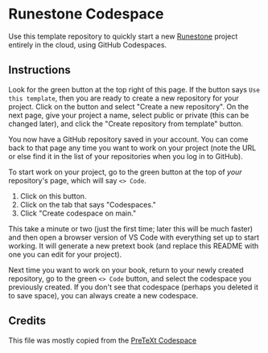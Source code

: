 # Runestone Codespace

Use this template repository to quickly start a new [Runestone](https://runestone.academy) project entirely in the cloud, using GitHub Codespaces.

## Instructions

Look for the green button at the top right of this page. If the button says `Use this template`, then you are ready to create a new repository for your project. Click on the button and select "Create a new repository". On the next page, give your project a name, select public or private (this can be changed later), and click the "Create repository from template" button.

You now have a GitHub repository saved in your account. You can come back to that page any time you want to work on your project (note the URL or else find it in the list of your repositories when you log in to GitHub).

To start work on your project, go to the green button at the top of _your_ repository's page, which will say `<> Code`.

1. Click on this button.
2. Click on the tab that says "Codespaces."
3. Click "Create codespace on main."

This take a minute or two (just the first time; later this will be much faster) and then open a browser version of VS Code with everything set up to start working. It will generate a new pretext book (and replace this README with one you can edit for your project).

Next time you want to work on your book, return to your newly created repository, go to the green `<> Code` button, and select the codespace you previously created. If you don't see that codespace (perhaps you deleted it to save space), you can always create a new codespace.

## Credits

This file was mostly copied from the [PreTeXt Codespace](https://github.com/PreTeXtBook/pretext-codespace/blob/main/README.md)

